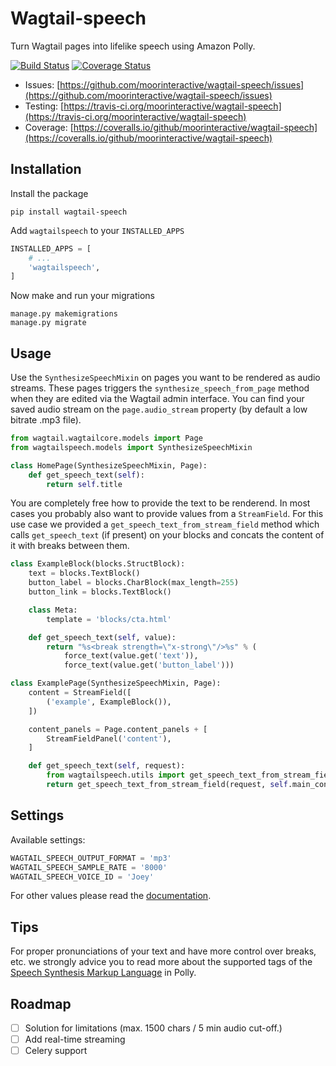 # Wagtail-speech

Turn Wagtail pages into lifelike speech using Amazon Polly.

[![Build Status](https://travis-ci.org/moorinteractive/wagtail-speech.svg?branch=master)](https://travis-ci.org/moorinteractive/wagtail-speech)
[![Coverage Status](https://coveralls.io/repos/github/moorinteractive/wagtail-speech/badge.svg?branch=master)](https://coveralls.io/github/moorinteractive/wagtail-speech?branch=master)

* Issues: [https://github.com/moorinteractive/wagtail-speech/issues](https://github.com/moorinteractive/wagtail-speech/issues)
* Testing: [https://travis-ci.org/moorinteractive/wagtail-speech](https://travis-ci.org/moorinteractive/wagtail-speech)
* Coverage: [https://coveralls.io/github/moorinteractive/wagtail-speech](https://coveralls.io/github/moorinteractive/wagtail-speech)

## Installation

Install the package

```
pip install wagtail-speech
```

Add `wagtailspeech` to your `INSTALLED_APPS`

```python
INSTALLED_APPS = [
    # ...
    'wagtailspeech',
]
```

Now make and run your migrations

```
manage.py makemigrations
manage.py migrate
```

## Usage

Use the ``SynthesizeSpeechMixin`` on pages you want to be rendered as audio streams.
These pages triggers the ``synthesize_speech_from_page`` method when they are edited via the Wagtail admin interface.
You can find your saved audio stream on the ``page.audio_stream`` property (by default a low bitrate .mp3 file).

```python
from wagtail.wagtailcore.models import Page
from wagtailspeech.models import SynthesizeSpeechMixin

class HomePage(SynthesizeSpeechMixin, Page):
    def get_speech_text(self):
        return self.title
```

You are completely free how to provide the text to be renderend.
In most cases you probably also want to provide values from a ``StreamField``.
For this use case we provided a ``get_speech_text_from_stream_field`` method which calls ``get_speech_text`` (if present) on your blocks and concats the content of it with breaks between them.

```python
class ExampleBlock(blocks.StructBlock):
    text = blocks.TextBlock()
    button_label = blocks.CharBlock(max_length=255)
    button_link = blocks.TextBlock()

    class Meta:
        template = 'blocks/cta.html'

    def get_speech_text(self, value):
        return "%s<break strength=\"x-strong\"/>%s" % (
            force_text(value.get('text')),
            force_text(value.get('button_label')))

class ExamplePage(SynthesizeSpeechMixin, Page):
    content = StreamField([
        ('example', ExampleBlock()),
    ])

    content_panels = Page.content_panels + [
        StreamFieldPanel('content'),
    ]

    def get_speech_text(self, request):
        from wagtailspeech.utils import get_speech_text_from_stream_field
        return get_speech_text_from_stream_field(request, self.main_content)
```

## Settings

Available settings:

```python
WAGTAIL_SPEECH_OUTPUT_FORMAT = 'mp3'
WAGTAIL_SPEECH_SAMPLE_RATE = '8000'
WAGTAIL_SPEECH_VOICE_ID = 'Joey'
```

For other values please read the [documentation](http://boto3.readthedocs.io/en/latest/reference/services/polly.html#synthesize_speech).

## Tips

For proper pronunciations of your text and have more control over breaks, etc. we strongly advice you to read more about the supported tags of the [Speech Synthesis Markup Language](http://docs.aws.amazon.com/polly/latest/dg/ssml.html) in Polly.

## Roadmap

* [ ] Solution for limitations (max. 1500 chars / 5 min audio cut-off.)
* [ ] Add real-time streaming
* [ ] Celery support

